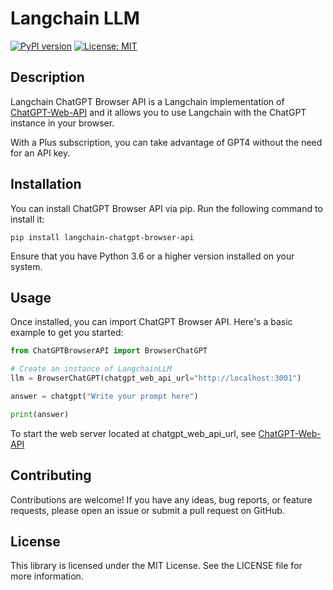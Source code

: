 # Langchain LLM

[![PyPI version](https://badge.fury.io/py/langchain-llm.svg)](https://badge.fury.io/py/langchain-llm)
[![License: MIT](https://img.shields.io/badge/License-MIT-yellow.svg)](https://opensource.org/licenses/MIT)

## Description

Langchain ChatGPT Browser API is a Langchain implementation of [ChatGPT-Web-API](https://github.com/lorenzo-polaris/ChatGPT-Web-API) and it allows you to use Langchain with the ChatGPT instance in your browser.

With a Plus subscription, you can take advantage of GPT4 without the need for an API key.

## Installation

You can install ChatGPT Browser API via pip. Run the following command to install it:

```
pip install langchain-chatgpt-browser-api
```

Ensure that you have Python 3.6 or a higher version installed on your system.

## Usage

Once installed, you can import ChatGPT Browser API. Here's a basic example to get you started:

```python
from ChatGPTBrowserAPI import BrowserChatGPT

# Create an instance of LangchainLLM
llm = BrowserChatGPT(chatgpt_web_api_url="http://localhost:3001")

answer = chatgpt("Write your prompt here")

print(answer)
```

To start the web server located at chatgpt_web_api_url, see [ChatGPT-Web-API](https://github.com/lorenzo-polaris/ChatGPT-Web-API)

## Contributing

Contributions are welcome! If you have any ideas, bug reports, or feature requests, please open an issue or submit a pull request on GitHub.

## License

This library is licensed under the MIT License. See the LICENSE file for more information.
